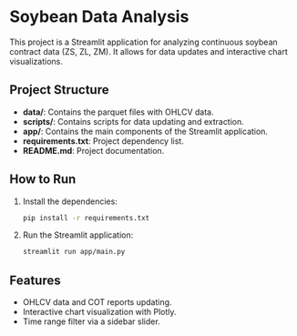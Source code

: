 # Soybean Data Analysis

This project is a Streamlit application for analyzing continuous soybean contract data (ZS, ZL, ZM). It allows for data updates and interactive chart visualizations.

## Project Structure

- **data/**: Contains the parquet files with OHLCV data.
- **scripts/**: Contains scripts for data updating and extraction.
- **app/**: Contains the main components of the Streamlit application.
- **requirements.txt**: Project dependency list.
- **README.md**: Project documentation.

## How to Run

1. Install the dependencies:
    ```bash
    pip install -r requirements.txt
    ```

2. Run the Streamlit application:
    ```bash
    streamlit run app/main.py
    ```

## Features

- OHLCV data and COT reports updating.
- Interactive chart visualization with Plotly.
- Time range filter via a sidebar slider.
